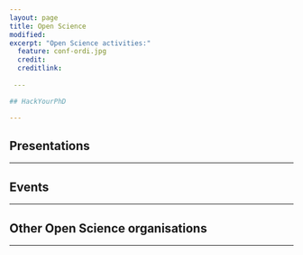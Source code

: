 ```yaml
---
layout: page
title: Open Science 
modified: 
excerpt: "Open Science activities:"
  feature: conf-ordi.jpg
  credit:
  creditlink:
  
 ---

## HackYourPhD

---
```


## Presentations

---

## Events

---

## Other Open Science organisations
 
---

